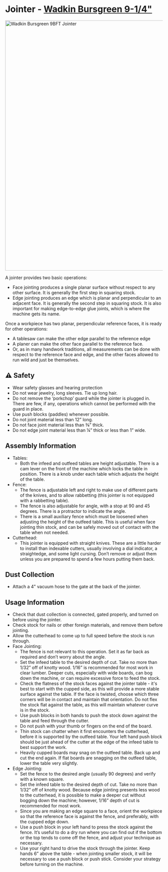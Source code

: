# Jointer - [Wadkin Bursgreen 9-1/4"](https://www.wadkin.com/archive%20pdfs/Wadkin%20BFT%209%20inch%20Planer%20Manual%20Parts%20List.pdf)

<img src="wadkin-jointer.JPG" alt="Wadkin Bursgreen 9BFT Jointer" width="800"/>

A jointer provides two basic operations:

- Face jointing produces a single planar surface without respect to any other surface. It is generally the first step in squaring stock.
- Edge jointing produces an edge which is planar and perpendicular to an adjacent face. It is generally the second step in squaring stock. It is also important for making edge-to-edge glue joints, which is where the machine gets its name.

Once a workpiece has two planar, perpendicular reference faces, it is ready for other operations:

- A tablesaw can make the other edge parallel to the reference edge
- A planer can make the other face parallel to the reference face.
- Or, as in many handwork traditions, all measurements can be done with respect to the reference face and edge, and the other faces allowed to run wild and just be themselves.

## ⚠️ Safety

- Wear safety glasses and hearing protection
- Do not wear jewelry, long sleeves. Tie up long hair.
- Do not remove the ‘porkchop’ guard while the jointer is plugged in. There are few, if any, operations which cannot be performed with the guard in place.
- Use push blocks (paddles) whenever possible.
- Do not joint material less than 12” long.
- Do not face joint material less than ⅜” thick.
- Do not edge joint material less than ¼” thick or less than 1” wide.

## Assembly Information

- Tables:
  - Both the infeed and outfeed tables are height adjustable. There is a cam lever on the front of the machine which locks the table in position. There is a knob under each table which adjusts the height of the table.
- Fence:
  - The fence is adjustable left and right to make use of different parts of the knives, and to allow rabbetting (this jointer is not equipped with a rabbetting table).
  - The fence is also adjustable for angle, with a stop at 90 and 45 degrees. There is a protractor to indicate the angle.
  - There is a small auxiliary fence which must be loosened when adjusting the height of the outfeed table. This is useful when face jointing thin stock, and can be safely moved out of contact with the table when not needed.
- Cutterhead:
  - This jointer is equipped with straight knives. These are a little harder to install than indexable cutters, usually involving a dial indicator, a straightedge, and some light cursing. Don’t remove or adjust them unless you are prepared to spend a few hours putting them back.

## Dust Collection

- Attach a 4" vacuum hose to the gate at the back of the jointer.

## Usage Information

- Check that dust collection is connected, gated properly, and turned on before using the jointer.
- Check stock for nails or other foreign materials, and remove them before jointing.
- Allow the cutterhead to come up to full speed before the stock is run through.
- Face Jointing:
  - The fence is not relevant to this operation. Set it as far back as required and don’t worry about the angle.
  - Set the infeed table to the desired depth of cut. Take no more than 1/32” off of knotty wood. 1/16” is recommended for most work in clear lumber. Deeper cuts, especially with wide boards, can bog down the machine, or can require excessive force to feed the stock.
  - Check the flatness of the stock faces against the jointer table - it's best to start with the cupped side, as this will provide a more stable surface against the table. If the face is twisted, choose which three corners will be in contact and maintain that orientation. Do not flex the stock flat against the table, as this will maintain whatever curve is in the stock.
  - Use push blocks in both hands to push the stock down against the table and feed through the cutter.
  - Do not push with your thumb or fingers on the end of the board.
  - Thin stock can chatter when it first encounters the cutterhead, before it is supported by the outfeed table. Your left hand push block should be just ahead of the cutter at the edge of the infeed table to best support the work.
  - Heavily cupped boards may snag on the outfeed table. Back up and cut the end again. If flat boards are snagging on the outfeed table, lower the table very slightly.
- Edge Jointing:
  - Set the fence to the desired angle (usually 90 degrees) and verify with a known square.
  - Set the infeed table to the desired depth of cut. Take no more than 1/32” off of knotty wood. Because edge jointing presents less wood to the cutterhead, it is possible to make a deeper cut without bogging down the machine; however, 1/16” depth of cut is recommended for most work.
  - Since you are making an edge square to a face, orient the workpiece so that the reference face is against the fence, and preferably, with the cupped edge down.
  - Use a push block in your left hand to press the stock against the fence. It’s useful to do a dry run where you can find out if the bottom or the top tends to come off the fence, and adjust your technique as necessary.
  - Use your right hand to drive the stock through the jointer. Keep hands 6” above the table - when jointing smaller stock, it will be necessary to use a push block or push stick. Consider your strategy before turning on the machine.
